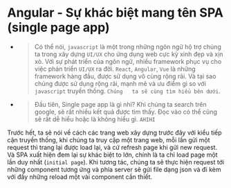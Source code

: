 # Angular - Sự khác biệt mang tên SPA (single page app)

- > Có thể nói, `javascript` là một trong những ngôn ngữ hộ trợ chúng ta trong xây dựng `UI/UX` cho ứng dụng web cực kỳ xinh đẹp và xịn xò. Với sự phát triển của ngôn ngữ, nhiều framework phục vụ cho việc phản triển `UI/UX` ra đời. 
`React`, `Angular`, `Vue` là những framework hàng đầu, được sử dụng vô cùng rộng rãi. Và tại sao chúng được sử dụng rộng rãi, mạnh mẽ và ưu điểm gì so với `javascript` truyền thống. `Chúng   ta sẽ cùng tìm hiểu bên dưới`. 

- > Đầu tiên, Single page app là gì nhỉ? Khi chúng ta search trên google, sẽ rất nhiều kết quả được tìm thấy. Đọc vào có thể cũng sẽ rất dễ hiểu hoặc là không hiểu gì. `AHIHI`

 Trước hết, ta sẽ nói về cách các trang web xây dựng trước đây với kiểu tiếp cận truyền thống, khi chúng ta truy cập một trang web, mỗi lần gửi một request thì trang lại được load lại, và cứ refresh page khi gửi new request. Và SPA xuất hiện đem lại sự khác biệt to lớn, chính là ta chỉ load page một lần duy nhất (`initial page`). Khi tương tác, chúng ta sẽ thực hiện request tới những component tương ứng và phía server sẽ gửi file dạng json và đi kèm với đấy những reload một vài component cần thiết.


